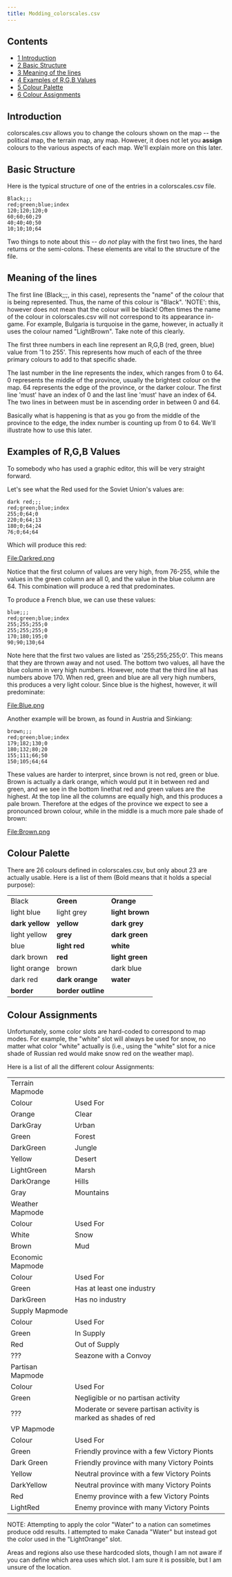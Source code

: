 ```yaml
---
title: Modding_colorscales.csv
---
```

## Contents

-   [ 1 Introduction ](#Introduction)
-   [ 2 Basic Structure ](#Basic_Structure)
-   [ 3 Meaning of the lines ](#Meaning_of_the_lines)
-   [ 4 Examples of R,G,B Values ](#Examples_of_R.2CG.2CB_Values)
-   [ 5 Colour Palette ](#Colour_Palette)
-   [ 6 Colour Assignments ](#Colour_Assignments)

##  Introduction 

colorscales.csv allows you to change the colours shown on the map -- the
political map, the terrain map, any map. However, it does not let you
**assign** colours to the various aspects of each map. We'll explain
more on this later.

##  Basic Structure 

Here is the typical structure of one of the entries in a colorscales.csv
file.

    Black;;;
    red;green;blue;index
    120;120;120;0
    60;60;60;29
    40;40;40;50
    10;10;10;64

Two things to note about this -- *do not* play with the first two lines,
the hard returns or the semi-colons. These elements are vital to the
structure of the file.

##  Meaning of the lines 

The first line (Black;;;, in this case), represents the "name" of the
colour that is being represented. Thus, the name of this colour is
"Black". 'NOTE': this, however does not mean that the colour will be
black! Often times the name of the colour in colorscales.csv will not
correspond to its appearance in-game. For example, Bulgaria is turquoise
in the game, however, in actually it uses the colour named "LightBrown".
Take note of this clearly.

The first three numbers in each line represent an R,G,B (red, green,
blue) value from '1 to 255'. This represents how much of each of the
three primary colours to add to that specific shade.

The last number in the line represents the index, which ranges from 0 to
64. 0 represents the middle of the province, usually the brightest
colour on the map. 64 represents the edge of the province, or the darker
colour. The first line 'must' have an index of 0 and the last line
'must' have an index of 64. The two lines in between must be in
ascending order in between 0 and 64.

Basically what is happening is that as you go from the middle of the
province to the edge, the index number is counting up from 0 to 64.
We'll illustrate how to use this later.

##    Examples of R,G,B Values 

To somebody who has used a graphic editor, this will be very straight
forward.

Let's see what the Red used for the Soviet Union's values are:

    dark red;;;
    red;green;blue;index
    255;0;64;0
    220;0;64;13
    180;0;64;24
    76;0;64;64

Which will produce this red:

[File:Darkred.png](/wiki/index.php?title=Special:Upload&wpDestFile=Darkred.png "File:Darkred.png")

Notice that the first column of values are very high, from 76-255, while
the values in the green column are all 0, and the value in the blue
column are 64. This combination will produce a red that predominates.

To produce a French blue, we can use these values:

    blue;;;
    red;green;blue;index
    255;255;255;0
    255;255;255;0
    170;180;195;0
    90;90;130;64

Note here that the first two values are listed as '255;255;255;0'. This
means that they are thrown away and not used. The bottom two values, all
have the blue column in very high numbers. However, note that the third
line all has numbers above 170. When red, green and blue are all very
high numbers, this produces a very light colour. Since blue is the
highest, however, it will predominate:

[File:Blue.png](/wiki/index.php?title=Special:Upload&wpDestFile=Blue.png "File:Blue.png")

Another example will be brown, as found in Austria and Sinkiang:

    brown;;;
    red;green;blue;index
    179;182;130;0
    180;132;80;20
    155;111;66;50
    150;105;64;64

These values are harder to interpret, since brown is not red, green or
blue. Brown is actually a dark orange, which would put it in between red
and green, and we see in the bottom linethat red and green values are
the highest. At the top line all the columns are equally high, and this
produces a pale brown. Therefore at the edges of the province we expect
to see a pronounced brown colour, while in the middle is a much more
pale shade of brown:

[File:Brown.png](/wiki/index.php?title=Special:Upload&wpDestFile=Brown.png "File:Brown.png")

##  Colour Palette 

There are 26 colours defined in colorscales.csv, but only about 23 are
actually usable. Here is a list of them (Bold means that it holds a
special purpose):

|                 |                    |                 |
|-----------------|--------------------|-----------------|
| Black           | **Green**          | **Orange**      |
| light blue      | light grey         | **light brown** |
| **dark yellow** | **yellow**         | **dark grey**   |
| light yellow    | **grey**           | **dark green**  |
| blue            | **light red**      | **white**       |
| dark brown      | **red**            | **light green** |
| light orange    | brown              | dark blue       |
| dark red        | **dark orange**    | **water**       |
| **border**      | **border outline** |                 |

##  Colour Assignments 

Unfortunately, some color slots are hard-coded to correspond to map
modes. For example, the "white" slot will always be used for snow, no
matter what color "white" actually is (i.e., using the "white" slot for
a nice shade of Russian red would make snow red on the weather map).

Here is a list of all the different colour Assignments:

|                  |                                                                 |
|------------------|-----------------------------------------------------------------|
| Terrain Mapmode  |                                                                 |
| Colour           | Used For                                                        |
| Orange           | Clear                                                           |
| DarkGray         | Urban                                                           |
| Green            | Forest                                                          |
| DarkGreen        | Jungle                                                          |
| Yellow           | Desert                                                          |
| LightGreen       | Marsh                                                           |
| DarkOrange       | Hills                                                           |
| Gray             | Mountains                                                       |
| Weather Mapmode  |                                                                 |
| Colour           | Used For                                                        |
| White            | Snow                                                            |
| Brown            | Mud                                                             |
| Economic Mapmode |                                                                 |
| Colour           | Used For                                                        |
| Green            | Has at least one industry                                       |
| DarkGreen        | Has no industry                                                 |
| Supply Mapmode   |                                                                 |
| Colour           | Used For                                                        |
| Green            | In Supply                                                       |
| Red              | Out of Supply                                                   |
| ???              | Seazone with a Convoy                                           |
| Partisan Mapmode |                                                                 |
| Colour           | Used For                                                        |
| Green            | Negligible or no partisan activity                              |
| ???              | Moderate or severe partisan activity is marked as shades of red |
| VP Mapmode       |                                                                 |
| Colour           | Used For                                                        |
| Green            | Friendly province with a few Victory Pionts                     |
| Dark Green       | Friendly province with many Victory Points                      |
| Yellow           | Neutral province with a few Victory Points                      |
| DarkYellow       | Neutral province with many Victory Points                       |
| Red              | Enemy province with a few Victory Points                        |
| LightRed         | Enemy province with many Victory Points                         |

NOTE: Attempting to apply the color "Water" to a nation can sometimes
produce odd results. I attempted to make Canada "Water" but instead got
the color used in the "LightOrange" slot.

Areas and regions also use these hardcoded slots, though I am not aware
if you can define which area uses which slot. I am sure it is possible,
but I am unsure of the location.
